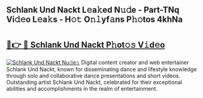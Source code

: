 ## Schlank Und Nackt L𝚎a𝚔ed N𝚞𝚍e - Part-TNq Vi𝚍𝚎o L𝚎a𝚔s - H𝚘𝚝 O𝚗𝚕yf𝚊ns P𝚑𝚘tos 4khNa

# <h2><a href="http://kfaan8b.oniu.top/?m=Schlank+Und+Nackt">🔗👉 🔴 Schlank Und Nackt P𝚑ot𝚘𝚜 V𝚒d𝚎o</a></h2>

[![Schlank Und Nackt Nu𝚍e𝚜](https://i.imgur.com/0qMVB7G.gif)](http://kfaan8b.oniu.top/?m=Schlank+Und+Nackt)
Digital content creator and web entertainer Schlank Und Nackt, known for disseminating dance and lifestyle knowledge through solo and collaborative dance presentations and short videos. Outstanding artist Schlank Und Nackt, celebrated for their exceptional abilities and accomplishments in the realm of entertainment.  
